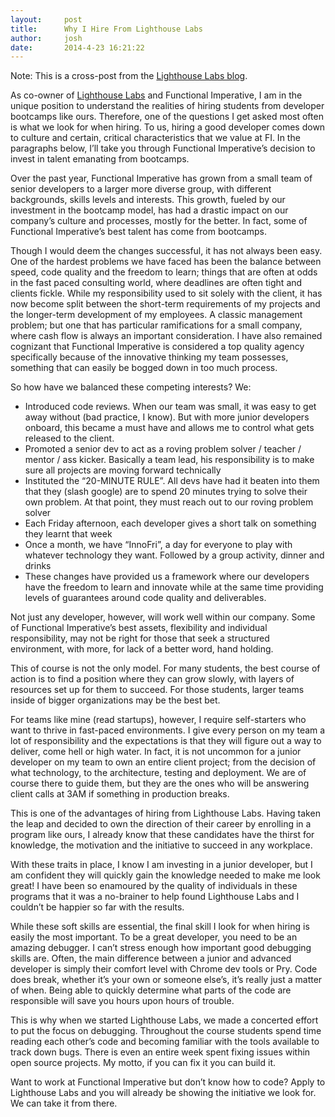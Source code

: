 ```yaml
---
layout:     post
title:      Why I Hire From Lighthouse Labs
author:     josh
date:       2014-4-23 16:21:22
---
```


Note: This is a cross-post from the [Lighthouse Labs blog](http://www.lighthouselabs.ca/blog/).

As co-owner of [Lighthouse Labs](http://lighthouselabs.ca) and Functional Imperative, I am in the unique position to understand the realities of hiring students from developer bootcamps like ours. Therefore, one of the questions I get asked most often is what we look for when hiring. To us, hiring a good developer comes down to culture and certain, critical characteristics that we value at FI. In the paragraphs below, I’ll take you through Functional Imperative’s decision to invest in talent emanating from bootcamps.

Over the past year, Functional Imperative has grown from a small team of senior developers to a larger more diverse group, with different backgrounds, skills levels and interests. This growth, fueled by our investment in the bootcamp model, has had a drastic impact on our company’s culture and processes, mostly for the better. In fact, some of Functional Imperative’s best talent has come from bootcamps.

Though I would deem the changes successful, it has not always been easy. One of the hardest problems we have faced has been the balance between speed, code quality and the freedom to learn; things that are often at odds in the fast paced consulting world, where deadlines are often tight and clients fickle. While my responsibility used to sit solely with the client, it has now become split between the short-term requirements of my projects and the longer-term development of my employees. A classic management problem; but one that has particular ramifications for a small company, where cash flow is always an important consideration. I have also remained cognizant that Functional Imperative is considered a top quality agency specifically because of the innovative thinking my team possesses, something that can easily be bogged down in too much process.

So how have we balanced these competing interests? We:

-  Introduced code reviews. When our team was small, it was easy to get away without (bad practice, I know). But with more junior developers onboard, this became a must have and allows me to control what gets released to the client.
-  Promoted a senior dev to act as a roving problem solver / teacher / mentor / ass kicker. Basically a team lead, his responsibility is to make sure all projects are moving forward technically
-  Instituted the “20-MINUTE RULE”. All devs have had it beaten into them that they (slash google) are to spend 20 minutes trying to solve their own problem. At that point, they must reach out to our roving problem solver
-  Each Friday afternoon, each developer gives a short talk on something they learnt that week
-  Once a month, we have “InnoFri”, a day for everyone to play with whatever technology they want. Followed by a group activity, dinner and drinks
-  These changes have provided us a framework where our developers have the freedom to learn and innovate while at the same time providing levels of guarantees around code quality and deliverables.

Not just any developer, however, will work well within our company. Some of Functional Imperative’s best assets, flexibility and individual responsibility, may not be right for those that seek a structured environment, with more, for lack of a better word, hand holding.

This of course is not the only model. For many students, the best course of action is to find a position where they can grow slowly, with layers of resources set up for them to succeed. For those students, larger teams inside of bigger organizations may be the best bet.

For teams like mine (read startups), however, I require self-starters who want to thrive in fast-paced environments. I give every person on my team a lot of responsibility and the expectations is that they will figure out a way to deliver, come hell or high water. In fact, it is not uncommon for a junior developer on my team to own an entire client project; from the decision of what technology, to the architecture, testing and deployment. We are of course there to guide them, but they are the ones who will be answering client calls at 3AM if something in production breaks.

This is one of the advantages of hiring from Lighthouse Labs. Having taken the leap and decided to own the direction of their career by enrolling in a program like ours, I already know that these candidates have the thirst for knowledge, the motivation and the initiative to succeed in any workplace.

With these traits in place, I know I am investing in a junior developer, but I am confident they will quickly gain the knowledge needed to make me look great! I have been so enamoured by the quality of individuals in these programs that it was a no-brainer to help found Lighthouse Labs and I couldn’t be happier so far with the results.

While these soft skills are essential, the final skill I look for when hiring is easily the most important. To be a great developer, you need to be an amazing debugger. I can’t stress enough how important good debugging skills are. Often, the main difference between a junior and advanced developer is simply their comfort level with Chrome dev tools or Pry. Code does break, whether it’s your own or someone else’s, it’s really just a matter of when. Being able to quickly determine what parts of the code are responsible will save you hours upon hours of trouble.

This is why when we started Lighthouse Labs, we made a concerted effort to put the focus on debugging. Throughout the course students spend time reading each other’s code and becoming familiar with the tools available to track down bugs. There is even an entire week spent fixing issues within open source projects. My motto, if you can fix it you can build it.

Want to work at Functional Imperative but don’t know how to code? Apply to Lighthouse Labs and you will already be showing the initiative we look for. We can take it from there.